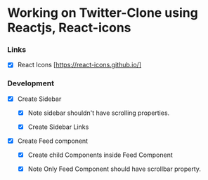 # Working on Twitter-Clone using Reactjs, React-icons

### Links

  * [x] React Icons [https://react-icons.github.io/]

### Development

  * [x] Create Sidebar

    * [x] Note sidebar shouldn't have scrolling properties.
  
    * [x] Create Sidebar Links

  * [x] Create Feed component

    * [x] Create child Components inside Feed Component

    * [x] Note Only Feed Component should have scrollbar property.